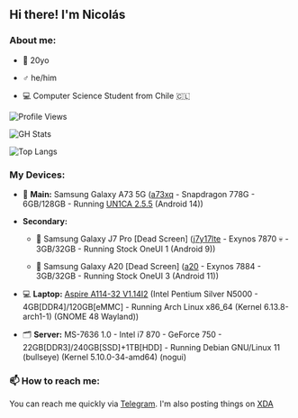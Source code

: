 ## Hi there! I'm Nicolás

### About me:

- 📆 20yo

- ♂️ he/him

- 💻 Computer Science Student from Chile 🇨🇱

![Profile Views](https://komarev.com/ghpvc/?username=ngdplnk&color=7eff8d&style=flat)

![GH Stats](https://github-readme-stats.vercel.app/api?username=ngdplnk&show_icons=true&theme=dark&hide_border=true)

![Top Langs](https://github-readme-stats.vercel.app/api/top-langs/?username=ngdplnk&show_icons=true&theme=dark&hide_border=true&layout=compact)


### My Devices:

- 📱 **Main:** Samsung Galaxy A73 5G ([a73xq](https://www.gsmarena.com/samsung_galaxy_a73_5g-11257.php) - Snapdragon 778G - 6GB/128GB - Running [UN1CA 2.5.5](https://github.com/salvogiangri/UN1CA) (Android 14))

- **Secondary:**

  * 📱 Samsung Galaxy J7 Pro [Dead Screen] ([j7y17lte](https://www.gsmarena.com/samsung_galaxy_j7_pro-8561.php) - Exynos 7870 💀 - 3GB/32GB - Running Stock OneUI 1 (Android 9))
  
  * 📱 Samsung Galaxy A20 [Dead Screen] ([a20](https://www.gsmarena.com/samsung_galaxy_a20-9640.php) - Exynos 7884 - 3GB/32GB - Running Stock OneUI 3 (Android 11))
  
- 💻 **Laptop:** [Aspire A114-32 V1.14I2](https://browser.geekbench.com/v5/cpu/2673310) (Intel Pentium Silver N5000 - 4GB[DDR4]/120GB[eMMC] - Running Arch Linux x86_64 (Kernel 6.13.8-arch1-1) (GNOME 48 Wayland))

- 🗂️ **Server:** MS-7636 1.0 - Intel i7 870 - GeForce 750 - 22GB[DDR3]/240GB[SSD]+1TB[HDD] - Running Debian GNU/Linux 11 (bullseye) (Kernel 5.10.0-34-amd64) (nogui)

### 📫 How to reach me:
You can reach me quickly via [Telegram](https://t.me/ngdplnk).
I'm also posting things on [XDA](https://xdaforums.com/m/ngdpl-nk.12569749/)
